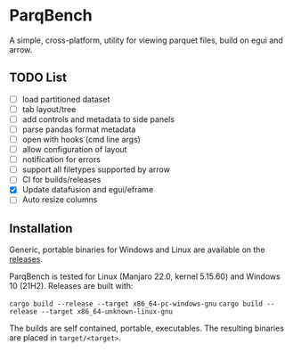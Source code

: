 # ParqBench

[//]: # ([![dependency status]&#40;https://deps.rs/repo/github/emilk/eframe_template/status.svg&#41;]&#40;https://deps.rs/repo/github/emilk/eframe_template&#41;)
[//]: # ([![Build Status]&#40;https://github.com/emilk/eframe_template/workflows/CI/badge.svg&#41;]&#40;https://github.com/emilk/eframe_template/actions?workflow=CI&#41;)

A simple, cross-platform, utility for viewing parquet files, build on egui and arrow.

## TODO List

- [ ] load partitioned dataset
- [ ] tab layout/tree
- [ ] add controls and metadata to side panels
- [ ] parse pandas format metadata
- [ ] open with hooks (cmd line args)
- [ ] allow configuration of layout
- [ ] notification for errors
- [ ] support all filetypes supported by arrow
- [ ] CI for builds/releases
- [x] Update datafusion and egui/eframe
- [ ] Auto resize columns

## Installation

Generic, portable binaries for Windows and Linux are available on the [releases](https://github.com/Kxnr/parqbench/releases).

ParqBench is tested for Linux (Manjaro 22.0, kernel 5.15.60) and Windows 10 (21H2). Releases are built with:

`cargo build --release --target x86_64-pc-windows-gnu`
`cargo build --release --target x86_64-unknown-linux-gnu`

The builds are self contained, portable, executables. The resulting binaries are placed in `target/<target>`.
